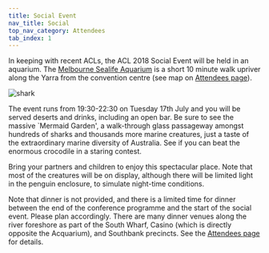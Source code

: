 ```yaml
---
title: Social Event
nav_title: Social
top_nav_category: Attendees
tab_index: 1
---
```


In keeping with recent ACLs, the ACL 2018 Social Event will be held in
an aquarium.  The [Melbourne Sealife Aquarium](https://www.melbourneaquarium.com.au/) is a short 10 minute walk upriver
along the Yarra from the convention centre (see map on [Attendees page](..)).

![shark](https://www.melbourneaquarium.com.au/media/2334/shark-dive.jpg)

The event runs from 19:30-22:30 on Tuesday 17th July and you will be served deserts and drinks, including
an open bar.  Be sure to see the massive `Mermaid Garden', a walk-through glass
passageway amongst hundreds of sharks and thousands more marine
creatures, just a taste of the extraordinary marine diversity of
Australia. See if you can beat the enormous crocodile in a staring contest.

Bring your partners and children to enjoy this spectacular
place. Note that most of the creatures will be on display, although there
will be limited light in the penguin enclosure, to simulate night-time conditions.

Note that dinner is not provided, and there is a limited time for dinner
between the end of the conference programme and the start of the social
event.  Please plan accordingly.  There are many dinner venues
along the river foreshore as part of the South Wharf, Casino (which is
directly opposite the Acquarium), and Southbank precincts. See the [Attendees page](..) for details.
